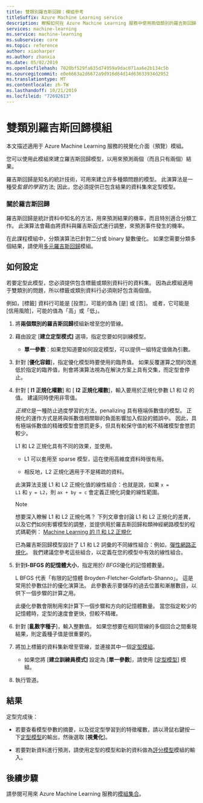 ```yaml
---
title: 雙類別羅吉斯回歸：模組參考
titleSuffix: Azure Machine Learning service
description: 瞭解如何在 Azure Machine Learning 服務中使用兩個類別的羅吉斯回歸模組來建立羅吉斯回歸模型，以用來預測兩個（而且只有兩個）結果。
services: machine-learning
ms.service: machine-learning
ms.subservice: core
ms.topic: reference
author: xiaoharper
ms.author: zhanxia
ms.date: 05/02/2019
ms.openlocfilehash: 7020bf529fa635d74959a9dac071aa6e2b134c5b
ms.sourcegitcommit: e0e6663a2d6672a9d916d64d14d63633934d2952
ms.translationtype: MT
ms.contentlocale: zh-TW
ms.lasthandoff: 10/21/2019
ms.locfileid: "72692613"
---
```

# <a name="two-class-logistic-regression-module"></a>雙類別羅吉斯回歸模組

本文描述適用于 Azure Machine Learning 服務的視覺化介面（預覽）模組。

您可以使用此模組來建立羅吉斯回歸模型，以用來預測兩個（而且只有兩個）結果。 

羅吉斯回歸是知名的統計技術，可用來建立許多種類問題的模型。 此演算法是一種受*監督的學習*方法; 因此，您必須提供已包含結果的資料集來定型模型。  

### <a name="about-logistic-regression"></a>關於羅吉斯回歸  

羅吉斯回歸是統計資料中知名的方法，用來預測結果的機率，而且特別適合分類工作。 此演算法會藉由將資料與羅吉斯函式進行調整，來預測事件發生的機率。
  
在此課程模組中，分類演算法已針對二分或 binary 變數優化。 如果您需要分類多個結果，請使用[多元羅吉斯回歸](./multiclass-logistic-regression.md)模組。

##  <a name="how-to-configure"></a>如何設定  

若要定型此模型，您必須提供包含標籤或類別資料行的資料集。 因為此模組適用于雙類別的問題，所以標籤或類別資料行必須剛好包含兩個值。 

例如，[標籤] 資料行可能是 [投票]，可能的值為 [是] 或 [否]。 或者，它可能是 [信用風險]，可能的值為「高」或「低」。 
  
1.  將**兩個類別的羅吉斯回歸**模組新增至您的管線。  
  
2.  藉由設定 [**建立定型模式]** 選項，指定您要如何訓練模型。  
  
    -   **單一參數**：如果您知道要如何設定模型，可以提供一組特定值做為引數。  
  
3.  針對 [**優化容錯**]，指定優化模型時要使用的臨界值。 如果反覆運算之間的改進低於指定的臨界值，則會將演算法視為在解決方案上具有交集，而定型會停止。  
  
4.  針對 [ **l1 正規化權數**] 和 [ **l2 正規化權數**]，輸入要用於正規化參數 L1 和 l2 的值。 建議同時使用非零值。  
  
     *正規化*是一種防止過度學習的方法，penalizing 具有極端係數值的模型。 正規化的運作方式是將與係數值相關聯的負面影響加入假設的錯誤中。 因此，具有極端係數值的精確模型會懲罰更多，但具有較保守值的較不精確模型會懲罰較少。  
  
     L1 和 L2 正規化具有不同的效果，並使用。  
  
    -   L1 可以套用至 sparse 模型，這在使用高維度資料時很有用。  
  
    -   相反地，L2 正規化適用于不是稀疏的資料。  
  
     此演算法支援 L1 和 L2 正規化值的線性組合：也就是說，如果 <code>x = L1</code> 和 <code>y = L2</code>，則 <code>ax + by = c</code> 會定義正規化詞彙的線性範圍。  
  
    > [!NOTE]
    >  想要深入瞭解 L1 和 L2 正規化嗎？ 下列文章會討論 L1 和 L2 正規化的差異，以及它們如何影響模型的調整，並提供用於羅吉斯回歸和類神經網路模型的程式碼範例： [Machine Learning 的 l1 和 L2 正規化](https://msdn.microsoft.com/magazine/dn904675.aspx)  
    >
    > 已為羅吉斯回歸模型設計了 L1 和 L2 詞彙的不同線性組合：例如，[彈性網路正規化](https://wikipedia.org/wiki/Elastic_net_regularization)。 我們建議您參考這些組合，以定義在您的模型中有效的線性組合。
      
5.  針對**l-BFGS 的記憶體大小**，指定用於*l BFGS*優化的記憶體數量。  
  
     L BFGS 代表「有限的記憶體 Broyden-Fletcher-Goldfarb-Shanno」。 這是常用於參數估計的優化演算法。 此參數表示要儲存的過去位置和漸層數目，以供下一個步驟的計算之用。  
  
     此優化參數會限制用來計算下一個步驟和方向的記憶體數量。 當您指定較少的記憶體時，定型的速度會更快，但較不精確。  
  
6.  針對 [**亂數字種子**]，輸入整數值。 如果您想要在相同管線的多個回合之間重現結果，則定義種子值是很重要的。  
  
  
8. 將加上標籤的資料集新增至管線，並連接其中一個[定型模組](module-reference.md)。  
  
    -   如果您將 [**建立訓練員模式]** 設定為 [**單一參數**]，請使用 [[定型模型](./train-model.md)] 模組。  
  
9. 執行管道。  
  
## <a name="results"></a>結果

定型完成後：

+ 若要查看模型參數的摘要，以及從定型學習到的特徵權數，請以滑鼠右鍵按一下[定型模型](./train-model.md)的輸出，然後選取 [**視覺化**]。   
  
+ 若要對新資料進行預測，請使用定型的模型和新的資料做為[評分模型](./score-model.md)模組的輸入。 


## <a name="next-steps"></a>後續步驟

請參閱可用來 Azure Machine Learning 服務的[模組集合](module-reference.md)。 